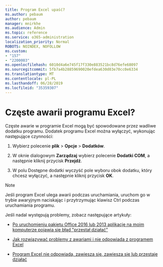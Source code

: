 ```yaml
---
title: Program Excel upaść?
ms.author: pebaum
author: pebaum
manager: mnirkhe
ms.audience: Admin
ms.topic: reference
ms.service: o365-administration
localization_priority: Normal
ROBOTS: NOINDEX, NOFOLLOW
ms.custom:
- "157"
- "2200003"
ms.openlocfilehash: 6010d4a6e745f17f330e883521bc8d76efe68097
ms.sourcegitcommit: 5fb7a4b28859690020efdea630d03e70cc0e6334
ms.translationtype: MT
ms.contentlocale: pl-PL
ms.lasthandoff: 06/28/2019
ms.locfileid: "35359307"
---
```

# <a name="frequent-excel-crashes"></a>Częste awarii programu Excel?

Częste awarie w programie Excel mogą być spowodowane przez wadliwe dodatku programu. Dodatek programu Excel można wyłączyć, wykonując następujące czynności:
  
1. Wybierz polecenie **plik** \> **Opcje** \> **Dodatków**.

2. W oknie dialogowym **Zarządzaj** wybierz polecenie **Dodatki COM**, a następnie kliknij przycisk **Przejdź**.

3. W polu Dostępne dodatki wyczyść pole wyboru obok dodatku, który chcesz wyłączyć, a następnie kliknij przycisk **OK**.

> [!NOTE]
> Jeśli program Excel ulega awarii podczas uruchamiania, uruchom go w trybie awaryjnym naciskając i przytrzymując klawisz Ctrl podczas uruchamiania programu.
  
Jeśli nadal występują problemy, zobacz następujące artykuły:
  
- [Po uruchomieniu pakietu Office 2016 lub 2013 aplikacje na moim komputerze pojawia się błąd "przestał działać"](https://support.office.com/article/52bd7985-4e99-4a35-84c8-2d9b8301a2fa.aspx)

- [Jak rozwiązywać problemy z awariami i nie odpowiada z programem Excel](https://support.microsoft.com/help/2758592/how-to-troubleshoot-crashing-and-not-responding-issues-with-excel)

- [Program Excel nie odpowiada, zawiesza się, zawiesza się lub przestaje działać](https://support.office.com/article/37e7d3c9-9e84-40bf-a805-4ca6853a1ff4.aspx)
